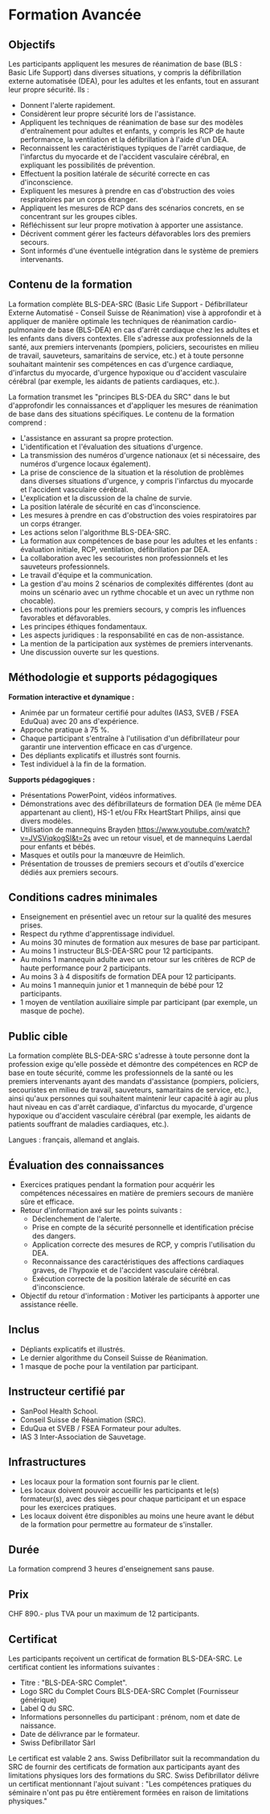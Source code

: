 # Formation Avancée

## Objectifs
Les participants appliquent les mesures de réanimation de base (BLS : Basic Life Support) dans diverses situations, y compris la défibrillation externe automatisée (DEA), pour les adultes et les enfants, tout en assurant leur propre sécurité. Ils :

- Donnent l'alerte rapidement.
- Considèrent leur propre sécurité lors de l'assistance.
- Appliquent les techniques de réanimation de base sur des modèles d'entraînement pour adultes et enfants, y compris les RCP de haute performance, la ventilation et la défibrillation à l'aide d'un DEA.
- Reconnaissent les caractéristiques typiques de l'arrêt cardiaque, de l'infarctus du myocarde et de l'accident vasculaire cérébral, en expliquant les possibilités de prévention.
- Effectuent la position latérale de sécurité correcte en cas d'inconscience.
- Expliquent les mesures à prendre en cas d'obstruction des voies respiratoires par un corps étranger.
- Appliquent les mesures de RCP dans des scénarios concrets, en se concentrant sur les groupes cibles.
- Réfléchissent sur leur propre motivation à apporter une assistance.
- Décrivent comment gérer les facteurs défavorables lors des premiers secours.
- Sont informés d'une éventuelle intégration dans le système de premiers intervenants.

## Contenu de la formation
La formation complète BLS-DEA-SRC (Basic Life Support - Défibrillateur Externe Automatisé - Conseil Suisse de Réanimation) vise à approfondir et à appliquer de manière optimale les techniques de réanimation cardio-pulmonaire de base (BLS-DEA) en cas d'arrêt cardiaque chez les adultes et les enfants dans divers contextes. Elle s'adresse aux professionnels de la santé, aux premiers intervenants (pompiers, policiers, secouristes en milieu de travail, sauveteurs, samaritains de service, etc.) et à toute personne souhaitant maintenir ses compétences en cas d'urgence cardiaque, d'infarctus du myocarde, d'urgence hypoxique ou d'accident vasculaire cérébral (par exemple, les aidants de patients cardiaques, etc.).

La formation transmet les "principes BLS-DEA du SRC" dans le but d'approfondir les connaissances et d'appliquer les mesures de réanimation de base dans des situations spécifiques. Le contenu de la formation comprend :

- L'assistance en assurant sa propre protection.
- L'identification et l'évaluation des situations d'urgence.
- La transmission des numéros d'urgence nationaux (et si nécessaire, des numéros d'urgence locaux également).
- La prise de conscience de la situation et la résolution de problèmes dans diverses situations d'urgence, y compris l'infarctus du myocarde et l'accident vasculaire cérébral.
- L'explication et la discussion de la chaîne de survie.
- La position latérale de sécurité en cas d'inconscience.
- Les mesures à prendre en cas d'obstruction des voies respiratoires par un corps étranger.
- Les actions selon l'algorithme BLS-DEA-SRC.
- La formation aux compétences de base pour les adultes et les enfants : évaluation initiale, RCP, ventilation, défibrillation par DEA.
- La collaboration avec les secouristes non professionnels et les sauveteurs professionnels.
- Le travail d'équipe et la communication.
- La gestion d'au moins 2 scénarios de complexités différentes (dont au moins un scénario avec un rythme chocable et un avec un rythme non chocable).
- Les motivations pour les premiers secours, y compris les influences favorables et défavorables.
- Les principes éthiques fondamentaux.
- Les aspects juridiques : la responsabilité en cas de non-assistance.
- La mention de la participation aux systèmes de premiers intervenants.
- Une discussion ouverte sur les questions.

## Méthodologie et supports pédagogiques
**Formation interactive et dynamique :**
- Animée par un formateur certifié pour adultes (IAS3, SVEB / FSEA EduQua) avec 20 ans d'expérience.
- Approche pratique à 75 %.
- Chaque participant s'entraîne à l'utilisation d'un défibrillateur pour garantir une intervention efficace en cas d'urgence.
- Des dépliants explicatifs et illustrés sont fournis.
- Test individuel à la fin de la formation.

**Supports pédagogiques :**
- Présentations PowerPoint, vidéos informatives.
- Démonstrations avec des défibrillateurs de formation DEA (le même DEA appartenant au client), HS-1 et/ou FRx HeartStart Philips, ainsi que divers modèles.
- Utilisation de mannequins Brayden https://www.youtube.com/watch?v=JVSViqkogSI&t=2s avec un retour visuel, et de mannequins Laerdal pour enfants et bébés.
- Masques et outils pour la manœuvre de Heimlich.
- Présentation de trousses de premiers secours et d'outils d'exercice dédiés aux premiers secours.

## Conditions cadres minimales
- Enseignement en présentiel avec un retour sur la qualité des mesures prises.
- Respect du rythme d'apprentissage individuel.
- Au moins 30 minutes de formation aux mesures de base par participant.
- Au moins 1 instructeur BLS-DEA-SRC pour 12 participants.
- Au moins 1 mannequin adulte avec un retour sur les critères de RCP de haute performance pour 2 participants.
- Au moins 3 à 4 dispositifs de formation DEA pour 12 participants.
- Au moins 1 mannequin junior et 1 mannequin de bébé pour 12 participants.
- 1 moyen de ventilation auxiliaire simple par participant (par exemple, un masque de poche).

## Public cible
La formation complète BLS-DEA-SRC s'adresse à toute personne dont la profession exige qu'elle possède et démontre des compétences en RCP de base en toute sécurité, comme les professionnels de la santé ou les premiers intervenants ayant des mandats d'assistance (pompiers, policiers, secouristes en milieu de travail, sauveteurs, samaritains de service, etc.), ainsi qu'aux personnes qui souhaitent maintenir leur capacité à agir au plus haut niveau en cas d'arrêt cardiaque, d'infarctus du myocarde, d'urgence hypoxique ou d'accident vasculaire cérébral (par exemple, les aidants de patients souffrant de maladies cardiaques, etc.).

Langues : français, allemand et anglais.

## Évaluation des connaissances
- Exercices pratiques pendant la formation pour acquérir les compétences nécessaires en matière de premiers secours de manière sûre et efficace.
- Retour d'information axé sur les points suivants :
   - Déclenchement de l'alerte.
   - Prise en compte de la sécurité personnelle et identification précise des dangers.
   - Application correcte des mesures de RCP, y compris l'utilisation du DEA.
   - Reconnaissance des caractéristiques des affections cardiaques graves, de l'hypoxie et de l'accident vasculaire cérébral.
   - Exécution correcte de la position latérale de sécurité en cas d'inconscience.
- Objectif du retour d'information : Motiver les participants à apporter une assistance réelle.

## Inclus
- Dépliants explicatifs et illustrés.
- Le dernier algorithme du Conseil Suisse de Réanimation.
- 1 masque de poche pour la ventilation par participant.

## Instructeur certifié par
- SanPool Health School.
- Conseil Suisse de Réanimation (SRC).
- EduQua et SVEB / FSEA Formateur pour adultes.
- IAS 3 Inter-Association de Sauvetage.

## Infrastructures
- Les locaux pour la formation sont fournis par le client.
- Les locaux doivent pouvoir accueillir les participants et le(s) formateur(s), avec des sièges pour chaque participant et un espace pour les exercices pratiques.
- Les locaux doivent être disponibles au moins une heure avant le début de la formation pour permettre au formateur de s'installer.

## Durée
La formation comprend 3 heures d'enseignement sans pause.

## Prix
CHF 890.- plus TVA pour un maximum de 12 participants.

## Certificat
Les participants reçoivent un certificat de formation BLS-DEA-SRC. Le certificat contient les informations suivantes :

- Titre : "BLS-DEA-SRC Complet".
- Logo SRC du Complet Cours BLS-DEA-SRC Complet (Fournisseur générique)
- Label Q du SRC.
- Informations personnelles du participant : prénom, nom et date de naissance.
- Date de délivrance par le formateur.
- Swiss Defibrillator Sàrl

Le certificat est valable 2 ans. Swiss Defibrillator suit la recommandation du SRC de fournir des certificats de formation aux participants ayant des limitations physiques lors des formations du SRC. Swiss Defibrillator délivre un certificat mentionnant l'ajout suivant : "Les compétences pratiques du séminaire n'ont pas pu être entièrement formées en raison de limitations physiques."